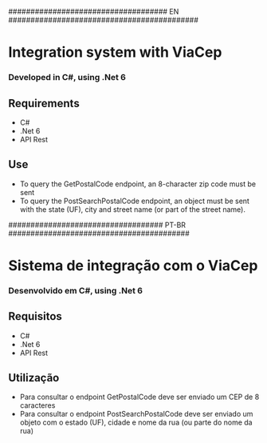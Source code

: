 #################################### EN ###########################################

# Integration system with ViaCep

### Developed in C#, using .Net 6

## Requirements
- C#
- .Net 6
- API Rest

## Use
- To query the GetPostalCode endpoint, an 8-character zip code must be sent
- To query the PostSearchPostalCode endpoint, an object must be sent with the state (UF), city and street name (or part of the street name).

################################### PT-BR #########################################

# Sistema de integração com o ViaCep

### Desenvolvido em C#, using .Net 6

## Requisitos
- C#
- .Net 6
- API Rest

## Utilização
- Para consultar o endpoint GetPostalCode deve ser enviado um CEP de 8 caracteres
- Para consultar o endpoint PostSearchPostalCode deve ser enviado um objeto com o estado (UF), cidade e nome da rua (ou parte do nome da rua)
